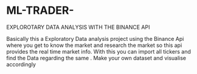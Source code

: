 # ML-TRADER-
EXPLOROTARY DATA ANALYSIS WITH THE BINANCE API 

Basically this a Exploratory Data analysis project using the Binance Api where you get to know the market and research the market so this api provides the real time market info.
With this you can import all tickers and find the Data regarding the same .
Make your own dataset and visualise accordingly
